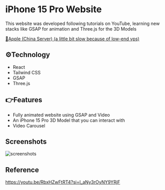 # iPhone 15 Pro Website
This website was developed following tutorials on YouTube, learning new stacks like GSAP for animation and Three.js for the 3D Models
<a href="http://120.26.45.50/apple/" target="_blank" rel="noreferrer"><p>🍎Apple (China Server) (a little bit slow because of low-end vps)</p></a>

## ⚙️Technology
- React
- Tailwind CSS
- GSAP
- Three.js

## 👉Features
- Fully animated website using GSAP and Video
- An iPhone 15 Pro 3D Model that you can interact with
- Video Carousel

## Screenshots
![screenshots](https://github.com/user-attachments/assets/ca4d7dd2-7540-467f-ab47-7e66887c6ecb)

## Reference
https://youtu.be/RbxHZwFtRT4?si=l_aNy3rOyNY9YRjF
